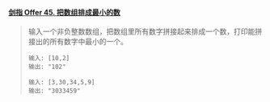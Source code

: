 #### [剑指 Offer 45. 把数组排成最小的数](https://leetcode-cn.com/problems/ba-shu-zu-pai-cheng-zui-xiao-de-shu-lcof/)

> 输入一个非负整数数组，把数组里所有数字拼接起来排成一个数，打印能拼接出的所有数字中最小的一个。
>
> ```
> 输入: [10,2]
> 输出: "102"
> ```
>
> ```
> 输入: [3,30,34,5,9]
> 输出: "3033459"
> ```